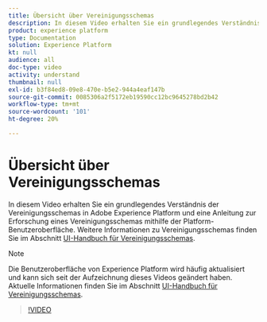 ```yaml
---
title: Übersicht über Vereinigungsschemas
description: In diesem Video erhalten Sie ein grundlegendes Verständnis der Vereinigungsschemas in Adobe Experience Platform und eine Anleitung zur Erforschung eines Vereinigungsschemas mithilfe der Platform-Benutzeroberfläche.
product: experience platform
type: Documentation
solution: Experience Platform
kt: null
audience: all
doc-type: video
activity: understand
thumbnail: null
exl-id: b3f84ed8-09e8-470e-b5e2-944a4eaf147b
source-git-commit: 0085306a2f5172eb19590cc12bc9645278bd2b42
workflow-type: tm+mt
source-wordcount: '101'
ht-degree: 20%

---
```


# Übersicht über Vereinigungsschemas

In diesem Video erhalten Sie ein grundlegendes Verständnis der Vereinigungsschemas in Adobe Experience Platform und eine Anleitung zur Erforschung eines Vereinigungsschemas mithilfe der Platform-Benutzeroberfläche. Weitere Informationen zu Vereinigungsschemas finden Sie im Abschnitt [UI-Handbuch für Vereinigungsschemas](../ui/union-schema.md).

>[!NOTE]
>
>Die Benutzeroberfläche von Experience Platform wird häufig aktualisiert und kann sich seit der Aufzeichnung dieses Videos geändert haben. Aktuelle Informationen finden Sie im Abschnitt [UI-Handbuch für Vereinigungsschemas](../ui/union-schema.md).

>[!VIDEO](https://video.tv.adobe.com/v/329940?quality=12&learn=on&captions=eng)
